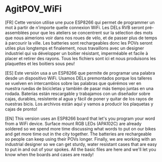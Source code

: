 # AgitPOV_WiFi

[FR] Cette version utilise une puce ESP8266 qui permet de programmer un mot à partir de n'importe quelle connexion WiFi.
Les DELs RVB seront pré-assemblées pour que les ateliers se concentrent sur la sélection des mots que nous aimerions voir
dans nos roues de vélo, et de passer plus de temps à parcourir la ville. Les batteries sont rechargeables donc les POVs 
seront utiles plus longtemps et finalement, nous travaillons avec un designer industriel qui va développer un boitier résistant, 
imperméable et facile à placer et retirer des rayons. Tous les fichiers sont ici et nous produisons les plaquettes et les 
boitiers sous peu!

[ES] Este versión usa a un ESP8266 que permite de programar una palabra desde un dispositivo WiFi. Usamos DELs 
premontados porque los talleres se vuelven en intercambios sobre las palabras que quérémos ver en nuestra ruedas 
de bicicletas y también de pasar más tiempo juntas en una rodada. Baterías están rescargable y trabajamos con un 
diseñador sobre cajas, durables, resistente al agua y fácil de poner y quitar de los rayos de nuestras bicis. Los 
archivos están aquí y vamos a producir los plaquetas y cajas de pronto!

[EN] This version uses an ESP8266 board that let's you program your word from a WiFi device. Surface mount RGB LEDs 
(APA102C) are already soldered so we spend more time discussing what words to put on our bikes and get more time out 
in the city together. The batteries are rechargeable so people can keep using their POVs longer. Finally, we are working 
with an industrial designer so we can get sturdy, water resistant cases that are easy to put in and out of your spokes. 
All the basic files are here and we'll let you know when the boards and cases are ready!
